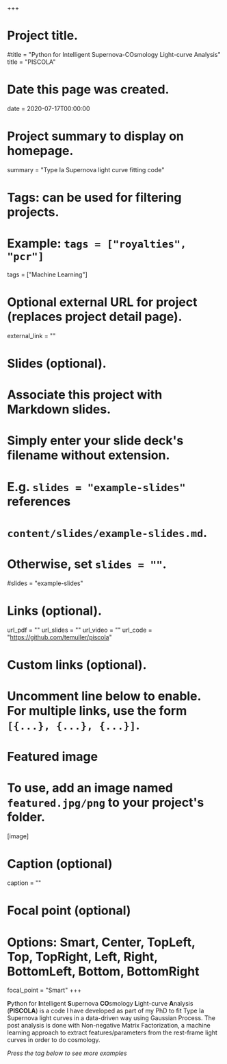 +++
# Project title.
#title = "Python for Intelligent Supernova-COsmology Light-curve Analysis"
title = "PISCOLA"

# Date this page was created.
date = 2020-07-17T00:00:00

# Project summary to display on homepage.
summary = "Type Ia Supernova light curve fitting code"

# Tags: can be used for filtering projects.
# Example: `tags = ["royalties", "pcr"]`
tags = ["Machine Learning"]

# Optional external URL for project (replaces project detail page).
external_link = ""

# Slides (optional).
#   Associate this project with Markdown slides.
#   Simply enter your slide deck's filename without extension.
#   E.g. `slides = "example-slides"` references 
#   `content/slides/example-slides.md`.
#   Otherwise, set `slides = ""`.
#slides = "example-slides"

# Links (optional).
url_pdf = ""
url_slides = ""
url_video = ""
url_code = "https://github.com/temuller/piscola"

# Custom links (optional).
#   Uncomment line below to enable. For multiple links, use the form `[{...}, {...}, {...}]`.


# Featured image
# To use, add an image named `featured.jpg/png` to your project's folder. 
[image]
  # Caption (optional)
  caption = ""
  
  # Focal point (optional)
  # Options: Smart, Center, TopLeft, Top, TopRight, Left, Right, BottomLeft, Bottom, BottomRight
  focal_point = "Smart"
+++

**P**ython for **I**ntelligent **S**upernova **CO**smology **L**ight-curve **A**nalysis (**PISCOLA**) is a code I have developed as part of my PhD to fit Type Ia Supernova light curves in a data-driven way using Gaussian Process. The post analysis is done with Non-negative Matrix Factorization, a machine learning approach to extract features/parameters from the rest-frame light curves in order to do cosmology.

_Press the tag below to see more examples_
